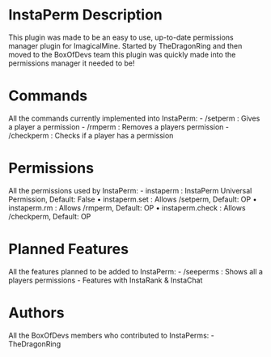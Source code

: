 InstaPerm Description
======================
This plugin was made to be an easy to use, up-to-date permissions manager plugin for ImagicalMine. Started by TheDragonRing and then moved to the BoxOfDevs team this plugin was quickly made into the permissions manager it needed to be!

Commands
=========
All the commands currently implemented into InstaPerm:
    - /setperm <player> <permission> : Gives a player a permission
    - /rmperm <player> <permission> : Removes a players permission
    - /checkperm <player> <permission> : Checks if a player has a permission

Permissions
===========
All the permissions used by InstaPerm:
    - instaperm : InstaPerm Universal Permission, Default: False
        • instaperm.set : Allows /setperm, Default: OP
        • instaperm.rm : Allows /rmperm, Default: OP
        • instaperm.check : Allows /checkperm, Default: OP

Planned Features
=================
All the features planned to be added to InstaPerm:
    - /seeperms <player> : Shows all a players permissions
    - Features with InstaRank & InstaChat

Authors
========
All the BoxOfDevs members who contributed to InstaPerms:
    - TheDragonRing
